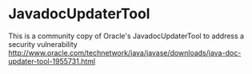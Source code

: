 JavadocUpdaterTool
==================

This is a community copy of Oracle's JavadocUpdaterTool to address a security vulnerability http://www.oracle.com/technetwork/java/javase/downloads/java-doc-updater-tool-1955731.html
